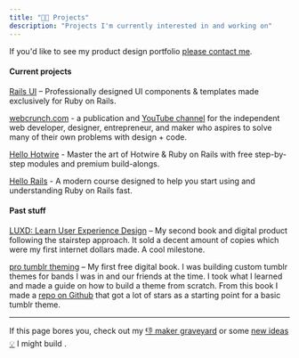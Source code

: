 ```yaml
---
title: "👨‍💻 Projects"
description: "Projects I'm currently interested in and working on"
---
```


If you'd like to see my product design portfolio [please contact me](/contact).

#### Current projects

[Rails UI](https://railsui.com) – Professionally designed UI components & templates made exclusively for Ruby on Rails.

[webcrunch.com](https://webcrunch.com) - a publication and [YouTube channel](https://youtube.com/webcrunch) for the independent web developer, designer, entrepreneur, and maker who aspires to solve many of their own problems with design + code.

[Hello Hotwire](https://hellohotwire.com) - Master the art of Hotwire & Ruby on Rails with free step-by-step modules and premium build-alongs.

[Hello Rails](https://hellorails.io) - A modern course designed to help you start using and understanding Ruby on Rails fast.

#### Past stuff

[LUXD: Learn User Experience Design](https://web-crunch.com/products/luxd-product) – My second book and digital product following the stairstep approach. It sold a decent amount of copies which were my first internet dollars made. A cool milestone.

[pro tumblr theming](https://web-crunch.com/products/ptt-product) – My first free digital book. I was building custom tumblr themes for bands I was in and our friends at the time. I took what I learned and made a guide on how to build a theme from scratch. From this book I made a [repo on Github](https://github.com/justalever/tumblrboilerplate) that got a lot of stars as a starting point for a basic tumblr theme.

---

If this page bores you, check out my [👎 maker graveyard](/failures) or some [new ideas 💡](/ideas) I might build .
